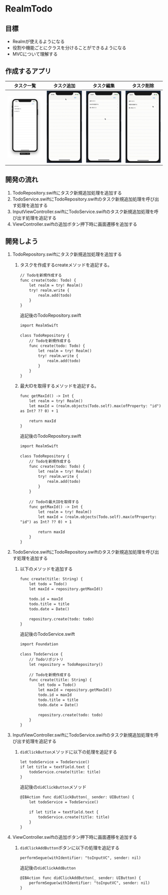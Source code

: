 # RealmTodo

## 目標
- Realmが使えるようになる
- 役割や機能ごとにクラスを分けることができるようになる
- MVCについて理解する

## 作成するアプリ  
|タスク一覧|タスク追加|タスク編集|タスク削除|
|---|---|---|---|
|<img src="../img/RealmTodoList.png" width="300px">|<img src="../img/RealmTodoAdd.gif" width="300px">|<img src="../img/RealmTodoEdit.gif" width="300px">|<img src="../img/RealmTodoDelete.gif" width="300px">|

## 開発の流れ

1. TodoRepository.swiftにタスク新規追加処理を追加する
2. TodoService.swiftにTodoRepository.swiftのタスク新規追加処理を呼び出す処理を追加する
3. InputViewController.swiftにTodoService.swiftのタスク新規追加処理を呼び出す処理を追記する
4. ViewController.swiftの追加ボタン押下時に画面遷移を追加する

## 開発しよう
1. TodoRepository.swiftにタスク新規追加処理を追加する
	
	1. タスクを作成するcreateメソッドを追記する。

		```
		// Todoを新規作成する
		func create(todo: Todo) {
			let realm = try! Realm()
			try! realm.write {
				realm.add(todo)
			}
		}
		```

		追記後のTodoRepository.swift

		```
		import RealmSwift

		class TodoRepository {
			// Todoを新規作成する
			func create(todo: Todo) {
				let realm = try! Realm()
				try! realm.write {
					realm.add(todo)
				}
			}
		}
		```

	2. 最大IDを取得するメソッドを追記する。

		```
		func getMaxId() -> Int {
			let realm = try! Realm()
			let maxId = (realm.objects(Todo.self).max(ofProperty: "id") as Int? ?? 0) + 1

			return maxId
		}
		```

		追記後のTodoRepository.swift

		```
		import RealmSwift

		class TodoRepository {
			// Todoを新規作成する
			func create(todo: Todo) {
				let realm = try! Realm()
				try! realm.write {
					realm.add(todo)
				}
			}

			// Todoの最大IDを取得する
			func getMaxId() -> Int {
				let realm = try! Realm()
				let maxId = (realm.objects(Todo.self).max(ofProperty: "id") as Int? ?? 0) + 1
				
				return maxId
			}
		}
		```

2. TodoService.swiftにTodoRepository.swiftのタスク新規追加処理を呼び出す処理を追加する

	1. 以下のメソッドを追加する

		```
		func create(title: String) {
			let todo = Todo()
			let maxId = repository.getMaxId()
			
			todo.id = maxId
			todo.title = title
			todo.date = Date()
			
			repository.create(todo: todo)
		}
		```

		追記後のTodoService.swift

		```
		import Foundation

		class TodoService {
			// Todoリポジトリ
			let repository = TodoRepository()

			// Todoを新規作成する
			func create(title: String) {
				let todo = Todo()
				let maxId = repository.getMaxId()
				todo.id = maxId
				todo.title = title
				todo.date = Date()

				repository.create(todo: todo)
			}
		}
		```

3. InputViewController.swiftにTodoService.swiftのタスク新規追加処理を呼び出す処理を追記する

	1. ```didClickButton```メソッドに以下の処理を追記する

		```
		let todoService = TodoService()
		if let title = textField.text {
			todoService.create(title: title)
		}
		```

		追記後の```didClickButton```メソッド

		```
		@IBAction func didClickButton(_ sender: UIButton) {
			let todoService = TodoService()

			if let title = textField.text {
				todoService.create(title: title)
			}
		}
		```
4. ViewController.swiftの追加ボタン押下時に画面遷移を追加する

	1. ```didClickAddButton```ボタンに以下の処理を追記する

		```
		performSegue(withIdentifier: "toInputVC", sender: nil)
		```

		追記後の```didClickAddButton```

		```
		@IBAction func didClickAddButton(_ sender: UIButton) {
			performSegue(withIdentifier: "toInputVC", sender: nil)
		}
		```
